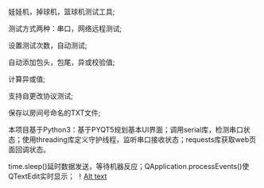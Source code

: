 娃娃机，掉球机，篮球机测试工具;

测试方式两种：串口，网络远程测试;

设置测试次数，自动测试;

自动添加包头，包尾，异或校验值;

计算异或值;

支持自更改协议测试;

保存以房间号命名的TXT文件;

本项目基于Python3：基于PYQT5规划基本UI界面；调用serial库，检测串口状态；使用threading库定义守护线程，监听串口接收状态；requests库获取web页面回调状态。

time.sleep()延时数据发送，等待机器反应；QApplication.processEvents()使QTextEdit实时显示；
！[Alt text](https://github.com/jade7wei/Python/blob/master/picture/Auto_exe.png)
